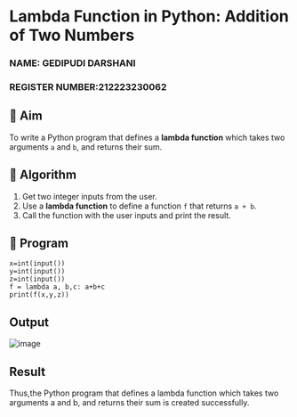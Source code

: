 # Lambda Function in Python: Addition of Two Numbers
### NAME: GEDIPUDI DARSHANI
### REGISTER NUMBER:212223230062
## 🎯 Aim
To write a Python program that defines a **lambda function** which takes two arguments `a` and `b`, and returns their sum.

## 🧠 Algorithm
1. Get two integer inputs from the user.
2. Use a **lambda function** to define a function `f` that returns `a + b`.
3. Call the function with the user inputs and print the result.

## 🧾 Program
```
x=int(input())
y=int(input())
z=int(input())
f = lambda a, b,c: a+b+c
print(f(x,y,z))
```

## Output
![image](https://github.com/user-attachments/assets/73c072bf-17f0-4af3-b0b2-e7b01319442c)

## Result
Thus,the Python program that defines a lambda function which takes two arguments a and b, and returns their sum is created successfully.
